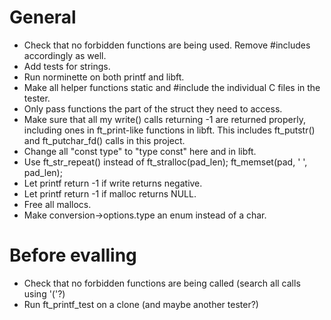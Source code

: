 # General
* Check that no forbidden functions are being used. Remove #includes accordingly as well.
* Add tests for strings.
* Run norminette on both printf and libft.
* Make all helper functions static and #include the individual C files in the tester.
* Only pass functions the part of the struct they need to access.
* Make sure that all my write() calls returning -1 are returned properly, including ones in ft_print-like functions in libft.
  This includes ft_putstr() and ft_putchar_fd() calls in this project.
* Change all "const type" to "type const" here and in libft.
* Use ft_str_repeat() instead of ft_stralloc(pad_len); ft_memset(pad, ' ', pad_len);
* Let printf return -1 if write returns negative.
* Let printf return -1 if malloc returns NULL.
* Free all mallocs.
* Make conversion->options.type an enum instead of a char.

# Before evalling
* Check that no forbidden functions are being called (search all calls using '('?)
* Run ft_printf_test on a clone (and maybe another tester?)

